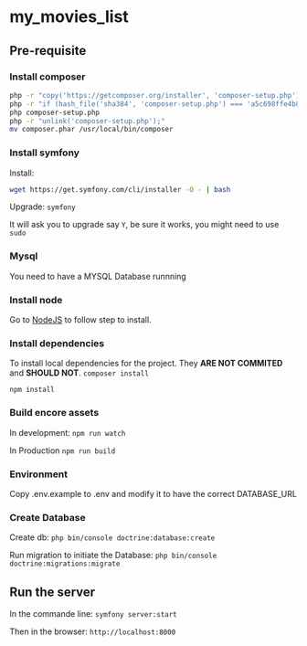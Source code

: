 # my_movies_list

## Pre-requisite

### Install composer

```bash
php -r "copy('https://getcomposer.org/installer', 'composer-setup.php');"
php -r "if (hash_file('sha384', 'composer-setup.php') === 'a5c698ffe4b8e849a443b120cd5ba38043260d5c4023dbf93e1558871f1f07f58274fc6f4c93bcfd858c6bd0775cd8d1') { echo 'Installer verified'; } else { echo 'Installer corrupt'; unlink('composer-setup.php'); } echo PHP_EOL;"
php composer-setup.php
php -r "unlink('composer-setup.php');"
mv composer.phar /usr/local/bin/composer
```

### Install symfony

Install:
```bash
wget https://get.symfony.com/cli/installer -O - | bash
```

Upgrade:
`symfony`

It will ask you to upgrade say `Y`, be sure it works, you might need to use `sudo`

### Mysql

You need to have a MYSQL Database runnning

### Install node

Go to [NodeJS](https://nodejs.org/) to follow step to install.

### Install dependencies

To install local dependencies for the project. They **ARE NOT COMMITED** and **SHOULD NOT**.
`composer install`

`npm install`

### Build encore assets

In development:
`npm run watch`

In Production
`npm run build`

### Environment

Copy .env.example to .env and modify it to have the correct DATABASE_URL

### Create Database

Create db: `php bin/console doctrine:database:create`

Run migration to initiate the Database: `php bin/console doctrine:migrations:migrate`

## Run the server

In the commande line:
`symfony server:start`

Then in the browser:
`http://localhost:8000`

